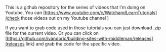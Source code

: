This is a github repository for the series of videos that I'm doing on Youtube. You can [https://www.youtube.com/c/WatchandLearnTutorials](check those videos out on my Youtube channel )

If you want to grab code used in those tutorials you can just download .zip file for the current video. Or you can click on [https://github.com/ivandoric/building-sites-with-middleman/releases](releases link) and grab the code for the specific video.